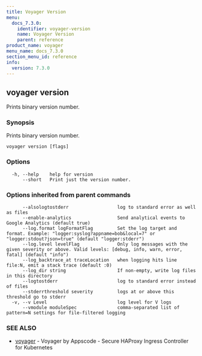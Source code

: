 ```yaml
---
title: Voyager Version
menu:
  docs_7.3.0:
    identifier: voyager-version
    name: Voyager Version
    parent: reference
product_name: voyager
menu_name: docs_7.3.0
section_menu_id: reference
info:
  version: 7.3.0
---
```


## voyager version

Prints binary version number.

### Synopsis

Prints binary version number.

```
voyager version [flags]
```

### Options

```
  -h, --help    help for version
      --short   Print just the version number.
```

### Options inherited from parent commands

```
      --alsologtostderr                  log to standard error as well as files
      --enable-analytics                 Send analytical events to Google Analytics (default true)
      --log.format logFormatFlag         Set the log target and format. Example: "logger:syslog?appname=bob&local=7" or "logger:stdout?json=true" (default "logger:stderr")
      --log.level levelFlag              Only log messages with the given severity or above. Valid levels: [debug, info, warn, error, fatal] (default "info")
      --log_backtrace_at traceLocation   when logging hits line file:N, emit a stack trace (default :0)
      --log_dir string                   If non-empty, write log files in this directory
      --logtostderr                      log to standard error instead of files
      --stderrthreshold severity         logs at or above this threshold go to stderr
  -v, --v Level                          log level for V logs
      --vmodule moduleSpec               comma-separated list of pattern=N settings for file-filtered logging
```

### SEE ALSO

* [voyager](/docs/7.3.0/reference/voyager)	 - Voyager by Appscode - Secure HAProxy Ingress Controller for Kubernetes

